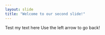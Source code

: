 ```yaml
---
layout: slide
title: "Welcome to our second slide!"
---
```

Test my text here
Use the left arrow to go back!
